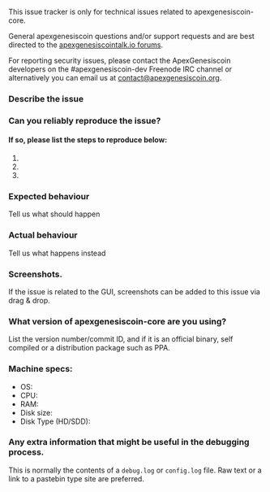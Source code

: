 <!--- Remove sections that do not apply -->

This issue tracker is only for technical issues related to apexgenesiscoin-core.

General apexgenesiscoin questions and/or support requests and are best directed to the [apexgenesiscointalk.io forums](https://apexgenesiscointalk.io/).

For reporting security issues, please contact the ApexGenesiscoin developers on the #apexgenesiscoin-dev Freenode IRC channel or alternatively you can email us at contact@apexgenesiscoin.org.

### Describe the issue

### Can you reliably reproduce the issue?
#### If so, please list the steps to reproduce below:
1.
2.
3.

### Expected behaviour
Tell us what should happen

### Actual behaviour
Tell us what happens instead

### Screenshots.
If the issue is related to the GUI, screenshots can be added to this issue via drag & drop.

### What version of apexgenesiscoin-core are you using?
List the version number/commit ID, and if it is an official binary, self compiled or a distribution package such as PPA.

### Machine specs:
- OS:
- CPU:
- RAM:
- Disk size:
- Disk Type (HD/SDD):

### Any extra information that might be useful in the debugging process.
This is normally the contents of a `debug.log` or `config.log` file. Raw text or a link to a pastebin type site are preferred.
